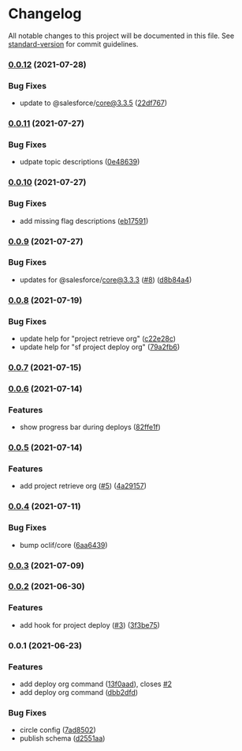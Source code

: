 # Changelog

All notable changes to this project will be documented in this file. See [standard-version](https://github.com/conventional-changelog/standard-version) for commit guidelines.

### [0.0.12](https://github.com/salesforcecli/plugin-deploy-retrieve-metadata/compare/v0.0.11...v0.0.12) (2021-07-28)


### Bug Fixes

* update to @salesforce/core@3.3.5 ([22df767](https://github.com/salesforcecli/plugin-deploy-retrieve-metadata/commit/22df7676a858b2ddf1c964df8097a76667dfbad2))

### [0.0.11](https://github.com/salesforcecli/plugin-deploy-retrieve-metadata/compare/v0.0.10...v0.0.11) (2021-07-27)


### Bug Fixes

* udpate topic descriptions ([0e48639](https://github.com/salesforcecli/plugin-deploy-retrieve-metadata/commit/0e48639e2e28df61fbefee04a23ae715d2107a3e))

### [0.0.10](https://github.com/salesforcecli/plugin-deploy-retrieve-metadata/compare/v0.0.9...v0.0.10) (2021-07-27)


### Bug Fixes

* add missing flag descriptions ([eb17591](https://github.com/salesforcecli/plugin-deploy-retrieve-metadata/commit/eb17591cedff3cbb54dec39ea1429fcd950e4233))

### [0.0.9](https://github.com/salesforcecli/plugin-deploy-retrieve-metadata/compare/v0.0.8...v0.0.9) (2021-07-27)


### Bug Fixes

* updates for @salesforce/core@3.3.3 ([#8](https://github.com/salesforcecli/plugin-deploy-retrieve-metadata/issues/8)) ([d8b84a4](https://github.com/salesforcecli/plugin-deploy-retrieve-metadata/commit/d8b84a4aa2269c3309b30213b3b844971e565a6c))

### [0.0.8](https://github.com/salesforcecli/plugin-deploy-retrieve-metadata/compare/v0.0.7...v0.0.8) (2021-07-19)


### Bug Fixes

* update help for "project retrieve org" ([c22e28c](https://github.com/salesforcecli/plugin-deploy-retrieve-metadata/commit/c22e28cd17fb13045c11a09c4df45f1f6f503478))
* update help for "sf project deploy org" ([79a2fb6](https://github.com/salesforcecli/plugin-deploy-retrieve-metadata/commit/79a2fb689adf467e61b8e22e206f0c239f3013ca))

### [0.0.7](https://github.com/salesforcecli/plugin-deploy-retrieve-metadata/compare/v0.0.6...v0.0.7) (2021-07-15)

### [0.0.6](https://github.com/salesforcecli/plugin-project-org/compare/v0.0.5...v0.0.6) (2021-07-14)


### Features

* show progress bar during deploys ([82ffe1f](https://github.com/salesforcecli/plugin-project-org/commit/82ffe1f65b7d1c3984887b15c74e72ea757acb46))

### [0.0.5](https://github.com/salesforcecli/plugin-project-org/compare/v0.0.4...v0.0.5) (2021-07-14)


### Features

* add project retrieve org ([#5](https://github.com/salesforcecli/plugin-project-org/issues/5)) ([4a29157](https://github.com/salesforcecli/plugin-project-org/commit/4a29157302ce668d8947f84e00c985edd7717765))

### [0.0.4](https://github.com/salesforcecli/plugin-project-org/compare/v0.0.3...v0.0.4) (2021-07-11)


### Bug Fixes

* bump oclif/core ([6aa6439](https://github.com/salesforcecli/plugin-project-org/commit/6aa6439bca0ae0aedfb779c3ef7af22e0fc33328))

### [0.0.3](https://github.com/salesforcecli/plugin-project-org/compare/v0.0.2...v0.0.3) (2021-07-09)

### [0.0.2](https://github.com/salesforcecli/plugin-project-org/compare/v0.0.1...v0.0.2) (2021-06-30)


### Features

* add hook for project deploy ([#3](https://github.com/salesforcecli/plugin-project-org/issues/3)) ([3f3be75](https://github.com/salesforcecli/plugin-project-org/commit/3f3be75965c5ffb3f78c49fa02ecf6ae825d09a3))

### 0.0.1 (2021-06-23)


### Features

* add deploy org command ([13f0aad](https://github.com/salesforcecli/plugin-project-org/commit/13f0aadccf81c8751b21bbe002167fc32d7934ed)), closes [#2](https://github.com/salesforcecli/plugin-project-org/issues/2)
* add deploy org command ([dbb2dfd](https://github.com/salesforcecli/plugin-project-org/commit/dbb2dfd8d77cfd91f71c881e9d39eca5e70a21e9))


### Bug Fixes

* circle config ([7ad8502](https://github.com/salesforcecli/plugin-project-org/commit/7ad8502681c05426e49591a900b9e60dd83bb04a))
* publish schema ([d2551aa](https://github.com/salesforcecli/plugin-project-org/commit/d2551aa17765a6a43ba42b33bedd91ede90a4f69))
